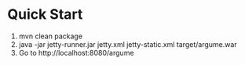 Quick Start
===========
1. mvn clean package
2. java -jar jetty-runner.jar jetty.xml jetty-static.xml target/argume.war
3. Go to http://localhost:8080/argume